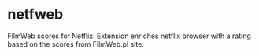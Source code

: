 # netfweb
FilmWeb scores for Netflix. Extension enriches netflix browser with a rating based on the scores from FilmWeb.pl site.
